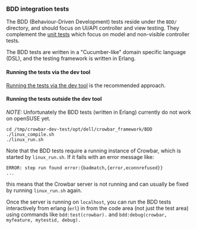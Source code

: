 ### BDD integration tests

The BDD (Behaviour-Driven Development) tests reside under the `BDD/` directory, and should focus on UI/API controller and view testing.  They complement the [unit tests](../testing.md) which focus on model and non-visible controller tests.

The BDD tests are written in a "Cucumber-like" domain specific language (DSL), and the testing framework is written in Erlang.

#### Running the tests via the dev tool

[Running the tests via the dev tool](devtool.md) is the recommended approach.

#### Running the tests outside the dev tool

*NOTE:* Unfortunately the BDD tests (written in Erlang) currently do not work
on openSUSE yet.

   ````
   cd /tmp/crowbar-dev-test/opt/dell/crowbar_framework/BDD
   ./linux_compile.sh
   ./linux_run.sh
   ````

Note that the BDD tests require a running instance of Crowbar, which is
started by `linux_run.sh`.  If it fails with an error message like:

   ````
   ERROR: step run found error:{badmatch,{error,econnrefused}}
   ...
   ````

this means that the Crowbar server is not running and can usually be fixed
by running `linux_run.sh` again.

Once the server is running on `localhost`, you can run the BDD tests interactively from erlang (`erl`) in from the code area (not just the test area) using commands like `bdd:test(crowbar).` and `bdd:debug(crowbar, myfeature, mytestid, debug).`  
